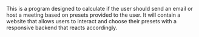 This is a program designed to calculate if the user should send an email or host a meeting based on presets provided to the user.
It will contain a website that allows users to interact and choose their presets with a responsive backend that reacts accordingly.